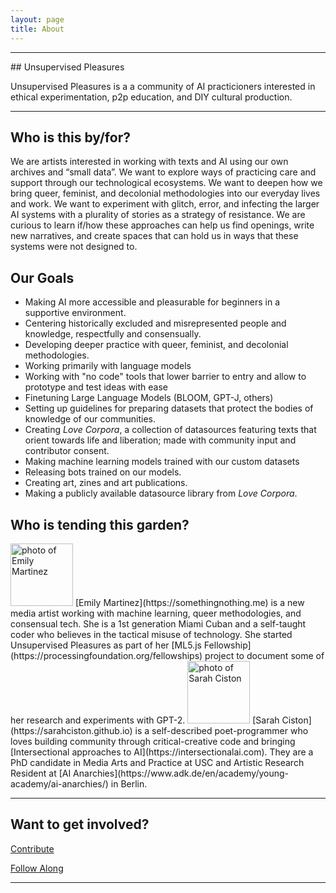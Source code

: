 ```yaml
---
layout: page
title: About
---
```


<hr/>
## Unsupervised Pleasures

Unsupervised Pleasures is a a community of AI practicioners interested in ethical experimentation, p2p education, and DIY cultural production.

<hr/>

## Who is this by/for?

We are artists interested in working with texts and AI using our own archives and “small data”. We want to explore ways of practicing care and support through our technological ecosystems. We want to deepen how we bring queer, feminist, and decolonial methodologies into our everyday lives and work. We want to experiment with glitch, error, and infecting the larger AI systems with a plurality of stories as a strategy of resistance. We are curious to learn if/how these approaches can help us find openings, write new narratives, and create spaces that can hold us in ways that these systems were not designed to.

## Our Goals

- Making AI more accessible and pleasurable for beginners in a supportive environment.
- Centering historically excluded and misrepresented people and knowledge, respectfully and consensually.
- Developing deeper practice with queer, feminist, and decolonial methodologies.
- Working primarily with language models 
- Working with "no code" tools that lower barrier to entry and allow to prototype and test ideas with ease
- Finetuning Large Language Models (BLOOM, GPT-J, others)
- Setting up guidelines for preparing datasets that protect the bodies of knowledge of our communities.
- Creating _Love Corpora_, a collection of datasources featuring texts that orient towards life and liberation; made with community input and contributor consent.
- Making machine learning models trained with our custom datasets
- Releasing bots trained on our models.
- Creating art, zines and art publications.
- Making a publicly available datasource library from _Love Corpora_.

## Who is tending this garden?

<img src="https://ultimatefantasy.club/img/emily.jpg" alt="photo of Emily Martinez" width="auto" height="100" class="img-circle">
[Emily Martinez](https://somethingnothing.me) is a new media artist working with machine learning, queer methodologies, and consensual tech. She is a 1st generation Miami Cuban and a self-taught coder who believes in the tactical misuse of technology. She started Unsupervised Pleasures as part of her [ML5.js Fellowship](https://processingfoundation.org/fellowships) project to document some of her research and experiments with GPT-2.

<img src="https://ultimatefantasy.club/img/sarah.jpg" alt="photo of Sarah Ciston" width="auto" height="100" class="img-circle">
[Sarah Ciston](https://sarahciston.github.io) is a self-described poet-programmer who loves building community through critical-creative code and bringing [Intersectional approaches to AI](https://intersectionalai.com). They are a PhD candidate in Media Arts and Practice at USC and Artistic Research Resident at [AI Anarchies](https://www.adk.de/en/academy/young-academy/ai-anarchies/) in Berlin.


<hr/>

## Want to get involved?

<a class="btn btn-primary" href="/love">Contribute</a>

<a class="btn btn-primary" data-eo-form-toggle-id="5f44c8c5-c5c0-11ec-9258-0241b9615763" href="#">Follow Along</a>

<hr/>
